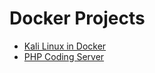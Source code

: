 # Docker Projects
- [Kali Linux in Docker](Kali-Docker.md)
- [PHP Coding Server](PHP-Coding-Server.md)
